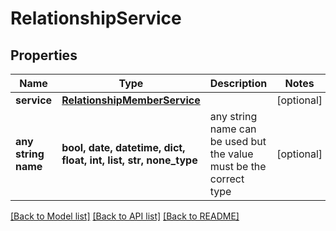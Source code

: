 # RelationshipService


## Properties
Name | Type | Description | Notes
------------ | ------------- | ------------- | -------------
**service** | [**RelationshipMemberService**](RelationshipMemberService.md) |  | [optional] 
**any string name** | **bool, date, datetime, dict, float, int, list, str, none_type** | any string name can be used but the value must be the correct type | [optional]

[[Back to Model list]](../README.md#documentation-for-models) [[Back to API list]](../README.md#documentation-for-api-endpoints) [[Back to README]](../README.md)



